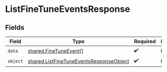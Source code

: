 # ListFineTuneEventsResponse


## Fields

| Field                                                                                                     | Type                                                                                                      | Required                                                                                                  | Description                                                                                               |
| --------------------------------------------------------------------------------------------------------- | --------------------------------------------------------------------------------------------------------- | --------------------------------------------------------------------------------------------------------- | --------------------------------------------------------------------------------------------------------- |
| `data`                                                                                                    | [shared.FineTuneEvent](../../../sdk/models/shared/finetuneevent.md)[]                                     | :heavy_check_mark:                                                                                        | N/A                                                                                                       |
| `object`                                                                                                  | [shared.ListFineTuneEventsResponseObject](../../../sdk/models/shared/listfinetuneeventsresponseobject.md) | :heavy_check_mark:                                                                                        | N/A                                                                                                       |